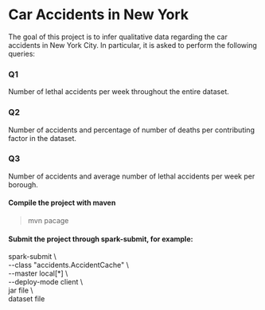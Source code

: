# Car Accidents in New York 
The goal of this project is to infer qualitative data regarding the car accidents in New York City. In particular, it is asked to perform the following queries:
### Q1
Number of lethal accidents per week throughout the entire dataset.
### Q2
Number of accidents and percentage of number of deaths per contributing factor in the dataset.
### Q3
Number of accidents and average number of lethal accidents per week per borough.

#### Compile the project with maven
> mvn  pacage

#### Submit the project through spark-submit, for example:
spark-submit \ <br>
--class "accidents.AccidentCache" \ <br>
--master local[*] \ <br>
--deploy-mode client \ <br>
jar file \ <br>
dataset file <br>


